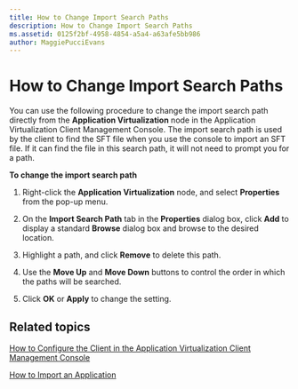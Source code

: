 ```yaml
---
title: How to Change Import Search Paths
description: How to Change Import Search Paths
ms.assetid: 0125f2bf-4958-4854-a5a4-a63afe5bb986
author: MaggiePucciEvans
---
```


# How to Change Import Search Paths


You can use the following procedure to change the import search path directly from the **Application Virtualization** node in the Application Virtualization Client Management Console. The import search path is used by the client to find the SFT file when you use the console to import an SFT file. If it can find the file in this search path, it will not need to prompt you for a path.

**To change the import search path**

1.  Right-click the **Application Virtualization** node, and select **Properties** from the pop-up menu.

2.  On the **Import Search Path** tab in the **Properties** dialog box, click **Add** to display a standard **Browse** dialog box and browse to the desired location.

3.  Highlight a path, and click **Remove** to delete this path.

4.  Use the **Move Up** and **Move Down** buttons to control the order in which the paths will be searched.

5.  Click **OK** or **Apply** to change the setting.

## Related topics


[How to Configure the Client in the Application Virtualization Client Management Console](how-to-configure-the-client-in-the-application-virtualization-client-management-console.md)

[How to Import an Application](how-to-import-an-application.md)

 

 





